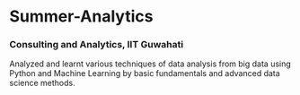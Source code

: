 # Summer-Analytics
<h3>Consulting and Analytics, IIT Guwahati</h3>
Analyzed and learnt various techniques of data analysis from big data using Python and Machine Learning by basic fundamentals and advanced data science methods.


